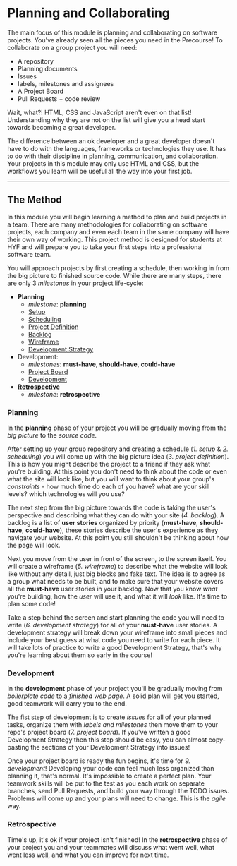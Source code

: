 # Planning and Collaborating

The main focus of this module is planning and collaborating on software projects. You've already seen all the pieces you need in the Precourse! To collaborate on a group project you will need:

- A repository
- Planning documents
- Issues
- labels, milestones and assignees
- A Project Board
- Pull Requests + code review

Wait, what?! HTML, CSS and JavaScript aren't even on that list! Understanding why they are not on the list will give you a head start towards becoming a great developer.

The difference between an ok developer and a great developer doesn't have to do with the languages, frameworks or technologies they use. It has to do with their discipline in planning, communication, and collaboration. Your projects in this module may only use HTML and CSS, but the workflows you learn will be useful all the way into your first job.

---

## The Method

In this module you will begin learning a method to plan and build projects in a team. There are many methodologies for collaborating on software projects, each company and even each team in the same company will have their own way of working. This project method is designed for students at HYF and will prepare you to take your first steps into a professional software team.

You will approach projects by first creating a schedule, then working in from the big picture to finished source code. While there are many steps, there are only 3 _milestones_ in your project life-cycle:

- **Planning**
  - _milestone_: **planning**
  - [Setup](./1-setup.md)
  - [Scheduling](./2-scheduling.md)
  - [Project Definition](./3-project-definition.md)
  - [Backlog](./4-backlog.md)
  - [Wireframe](./5-wireframe.md)
  - [Development Strategy](./6-development-strategy.md)
- Development:
  - _milestones_: **must-have**, **should-have**, **could-have**
  - [Project Board](./7-project-board.md)
  - [Development](./8-development.md)
- **[Retrospective](./9-retrospective.md)**
  - _milestone_: **retrospective**

### Planning

In the **planning** phase of your project you will be gradually moving from the _big picture_ to the _source code_.

After setting up your group repository and creating a schedule (_1. setup_ & _2. scheduling_) you will come up with the big picture idea (_3. project definition_). This is how you might describe the project to a friend if they ask what you're building. At this point you don't need to think about the code or even what the site will look like, but you will want to think about your group's _constraints_ - how much time do each of you have? what are your skill levels? which technologies will you use?

The next step from the big picture towards the code is taking the user's perspective and describing what they can do with your site (_4. backlog_). A backlog is a list of **user stories** organized by priority (**must-have**, **should-have**, **could-have**), these stories describe the user's experience as they navigate your website. At this point you still shouldn't be thinking about how the page will look.

Next you move from the user in front of the screen, to the screen itself. You will create a wireframe (_5. wireframe_) to describe what the website will look like without any detail, just big blocks and fake text. The idea is to agree as a group what needs to be built, and to make sure that your website covers all the **must-have** user stories in your backlog. Now that you know _what_ you're building, how the _user_ will use it, and what it will _look_ like. It's time to plan some code!

Take a step behind the screen and start planning the code you will need to write (_6. development strategy_) for all of your **must-have** user stories. A development strategy will break down your wireframe into small pieces and include your best guess at what code you need to write for each piece. It will take lots of practice to write a good Development Strategy, that's why you're learning about them so early in the course!

### Development

In the **development** phase of your project you'll be gradually moving from _boilerplate code_ to a _finished web page_. A solid plan will get you started, good teamwork will carry you to the end.

The fist step of development is to create _issues_ for all of your planned tasks, organize them with _labels and milestones_ then move them to your repo's project board (_7. project board_). If you've written a good Development Strategy then this step should be easy, you can almost copy-pasting the sections of your Development Strategy into issues!

Once your project board is ready the fun begins, it's time for _9. development_! Developing your code can feel much less organized than planning it, that's normal. It's impossible to create a perfect plan. Your teamwork skills will be put to the test as you each work on separate branches, send Pull Requests, and build your way through the TODO issues. Problems will come up and your plans will need to change. This is the _agile_ way.

### Retrospective

Time's up, it's ok if your project isn't finished! In the **retrospective** phase of your project you and your teammates will discuss what went well, what went less well, and what you can improve for next time.
